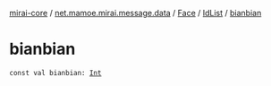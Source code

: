 [mirai-core](../../../index.md) / [net.mamoe.mirai.message.data](../../index.md) / [Face](../index.md) / [IdList](index.md) / [bianbian](./bianbian.md)

# bianbian

`const val bianbian: `[`Int`](https://kotlinlang.org/api/latest/jvm/stdlib/kotlin/-int/index.html)